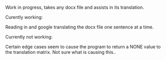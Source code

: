 Work in progress, takes any docx file and assists in its translation.

Curently working:

Reading in and google translating the docx file one sentence at a time.

Currently not working:

Certain edge cases seem to cause the program to return a NONE value to the translation matrix. Not sure what is causing this..
